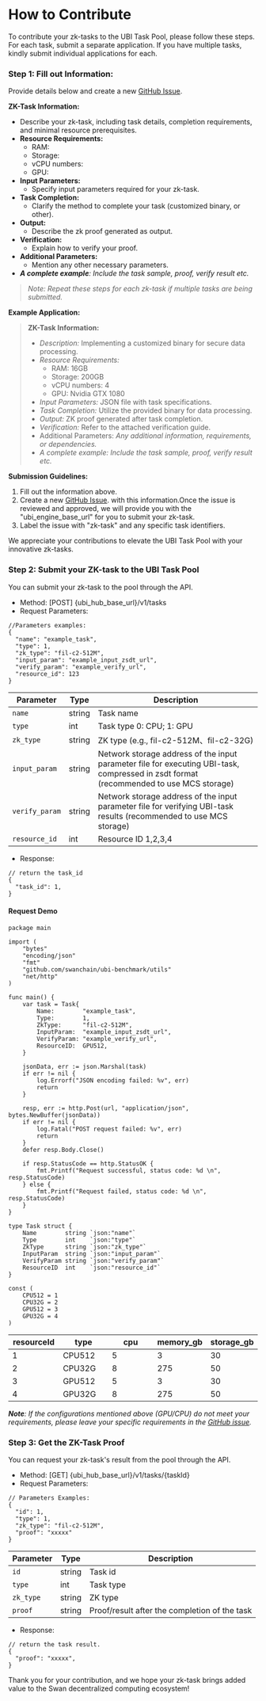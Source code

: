# How to Contribute

To contribute your zk-tasks to the UBI Task Pool, please follow these steps. For each task, submit a separate application. If you have multiple tasks, kindly submit individual applications for each.

### Step 1: Fill out Information:

Provide details below and create a new [GitHub Issue](https://github.com/swanchain/devgrants/issues).

**ZK-Task Information:**

* Describe your zk-task, including task details, completion requirements, and minimal resource prerequisites.
* **Resource Requirements:**
  * RAM:
  * Storage:
  * vCPU numbers:
  * GPU:
* **Input Parameters:**
  * Specify input parameters required for your zk-task.
* **Task Completion:**
  * Clarify the method to complete your task (customized binary, or other).
* **Output:**
  * Describe the zk proof generated as output.
* **Verification:**
  * Explain how to verify your proof.
* **Additional Parameters:**
  * Mention any other necessary parameters.
* _**A complete example**: Include the task sample, proof, verify result etc._

> _Note: Repeat these steps for each zk-task if multiple tasks are being submitted._

**Example Application:**

> **ZK-Task Information:**
>
> * _Description:_ Implementing a customized binary for secure data processing.
> * _Resource Requirements:_
>   * RAM: 16GB
>   * Storage: 200GB
>   * vCPU numbers: 4
>   * GPU: Nvidia GTX 1080
> * _Input Parameters:_ JSON file with task specifications.
> * _Task Completion:_ Utilize the provided binary for data processing.
> * _Output:_ ZK proof generated after task completion.
> * _Verification:_ Refer to the attached verification guide.
> * &#x20;Additional Parameters: _Any additional information, requirements, or dependencies._
> * _A complete example: Include the task sample, proof, verify result etc._

**Submission Guidelines:**

1. Fill out the information above.
2. Create a new [GitHub Issue](https://github.com/swanchain/devgrants/issues). with this information.Once the issue is reviewed and approved, we will provide you with the "ubi\_engine\_base\_url" for you to submit your zk-task.
3. Label the issue with "zk-task" and any specific task identifiers.

We appreciate your contributions to elevate the UBI Task Pool with your innovative zk-tasks.

### Step 2: Submit your ZK-task to the UBI Task Pool

You can submit your zk-task to the pool through the API.

* Method: \[POST] {ubi\_hub\_base\_url}/v1/tasks
* Request Parameters:

```
//Parameters examples:
{
  "name": "example_task",
  "type": 1,
  "zk_type": "fil-c2-512M",
  "input_param": "example_input_zsdt_url",
  "verify_param": "example_verify_url",
  "resource_id": 123
}
```

| Parameter      | Type   | Description                                                                                                                            |
| -------------- | ------ | -------------------------------------------------------------------------------------------------------------------------------------- |
| `name`         | string | Task name                                                                                                                              |
| `type`         | int    | Task type 0: CPU; 1: GPU                                                                                                               |
| `zk_type`      | string | ZK type (e.g., fil-c2-512M、fil-c2-32G)                                                                                                 |
| `input_param`  | string | Network storage address of the input parameter file for executing UBI-task, compressed in zsdt format (recommended to use MCS storage) |
| `verify_param` | string | Network storage address of the input parameter file for verifying UBI-task results (recommended to use MCS storage)                    |
| `resource_id`  | int    | Resource ID 1,2,3,4                                                                                                                    |

* Response:&#x20;

```
// return the task_id
{
  "task_id": 1,
}
```

#### Request Demo

```
package main

import (
	"bytes"
	"encoding/json"
	"fmt"
	"github.com/swanchain/ubi-benchmark/utils"
	"net/http"
)

func main() {
	var task = Task{
		Name:        "example_task",
		Type:        1,
		ZkType:      "fil-c2-512M",
		InputParam:  "example_input_zsdt_url",
		VerifyParam: "example_verify_url",
		ResourceID:  GPU512,
	}

	jsonData, err := json.Marshal(task)
	if err != nil {
		log.Errorf("JSON encoding failed: %v", err)
		return
	}

	resp, err := http.Post(url, "application/json", bytes.NewBuffer(jsonData))
	if err != nil {
		log.Fatal("POST request failed: %v", err)
		return
	}
	defer resp.Body.Close()

	if resp.StatusCode == http.StatusOK {
		fmt.Printf("Request successful, status code: %d \n", resp.StatusCode)
	} else {
		fmt.Printf("Request failed, status code: %d \n", resp.StatusCode)
	}
}

type Task struct {
	Name        string `json:"name"`
	Type        int    `json:"type"`
	ZkType      string `json:"zk_type"`
	InputParam  string `json:"input_param"`
	VerifyParam string `json:"verify_param"`
	ResourceID  int    `json:"resource_id"`
}

const (
	CPU512 = 1
	CPU32G = 2
	GPU512 = 3
	GPU32G = 4
)
```

<table><thead><tr><th width="87">resourceId</th><th width="87">type</th><th width="87">cpu</th><th width="87">memory_gb</th><th width="87">storage_gb</th></tr></thead><tbody><tr><td>1</td><td>CPU512</td><td>5</td><td>3</td><td>30</td></tr><tr><td>2</td><td>CPU32G</td><td>8</td><td>275</td><td>50</td></tr><tr><td>3</td><td>GPU512</td><td>5</td><td>3</td><td>30</td></tr><tr><td>4</td><td>GPU32G</td><td>8</td><td>275</td><td>50</td></tr></tbody></table>

_**Note**: If the configurations mentioned above (GPU/CPU) do not meet your requirements, please leave your specific requirements in the_ [_GitHub issue_](https://github.com/swanchain/devgrants/issues)_._

### Step 3: Get the ZK-Task Proof

You can request your zk-task's result from the pool through the API.

* Method: \[GET] {ubi\_hub\_base\_url}/v1/tasks/{taskId}
* Request Parameters:

```
// Parameters Examples:
{
  "id": 1,
  "type": 1,
  "zk_type": "fil-c2-512M",
  "proof": "xxxxx"
}
```

| Parameter | Type   | Description                                   |
| --------- | ------ | --------------------------------------------- |
| `id`      | string | Task id                                       |
| `type`    | int    | Task type                                     |
| `zk_type` | string | ZK type                                       |
| `proof`   | string | Proof/result after the completion of the task |

* Response:&#x20;

```
// return the task result.
{
  "proof": "xxxxx",
}
```

Thank you for your contribution, and we hope your zk-task brings added value to the Swan decentralized computing ecosystem!
